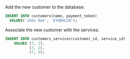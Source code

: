 Add the new customer to the database:

```sql
INSERT INTO customers(name, payment_token)
  VALUES('John Doe', 'EYODHLCN');
```

Associate the new customer with the services:

```sql
INSERT INTO customers_services(customer_id, service_id)
	VALUES (7, 1),
		   (7, 2),
		   (7, 3);
```

